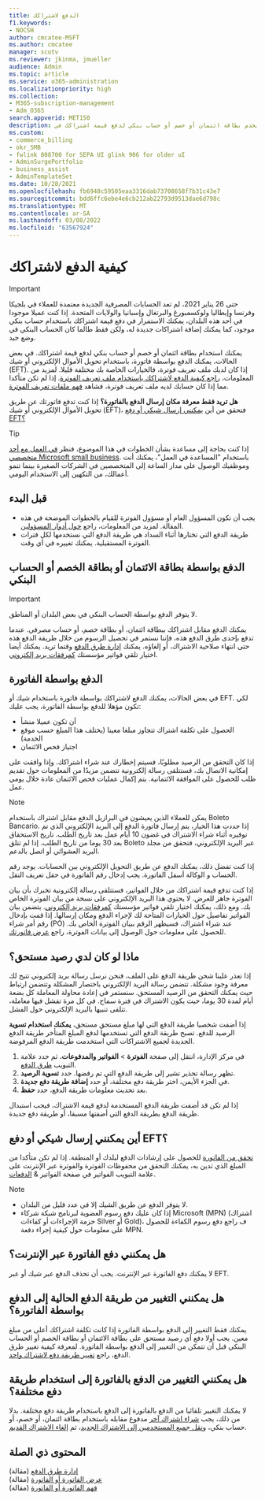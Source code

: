 ```yaml
---
title: الدفع لاشتراكك
f1.keywords:
- NOCSH
author: cmcatee-MSFT
ms.author: cmcatee
manager: scotv
ms.reviewer: jkinma, jmueller
audience: Admin
ms.topic: article
ms.service: o365-administration
ms.localizationpriority: high
ms.collection:
- M365-subscription-management
- Adm_O365
search.appverid: MET150
description: استخدم بطاقة ائتمان أو خصم أو حساب بنكي لدفع قيمة اشتراكك في Microsoft 365 للأعمال، أو في بعض الحالات، يمكنك الدفع بواسطة فاتورة.
ms.custom:
- commerce_billing
- okr_SMB
- fwlink 808700 for SEPA UI glink 906 for older uI
- AdminSurgePortfolio
- business_assist
- AdminTemplateSet
ms.date: 10/28/2021
ms.openlocfilehash: fb6948c59505eaa3316dab73708658f7b31c43e7
ms.sourcegitcommit: bdd6ffc6ebe4e6cb212ab22793d9513dae6d798c
ms.translationtype: MT
ms.contentlocale: ar-SA
ms.lasthandoff: 03/08/2022
ms.locfileid: "63567924"
---
```

# <a name="how-to-pay-for-your-subscription"></a>كيفية الدفع لاشتراكك

> [!IMPORTANT]
> حتى 26 يناير 2021، لم تعد الحسابات المصرفية الجديدة معتمدة للعملاء في بلجيكا وفرنسا وإيطاليا ولوكسمبورغ والبرتغال وإسبانيا والولايات المتحدة. إذا كنت عميلا موجودا في أحد هذه البلدان، يمكنك الاستمرار في دفع قيمة اشتراكك باستخدام حساب بنكي موجود، كما يمكنك إضافة اشتراكات جديدة له، ولكن فقط طالما كان الحساب البنكي في وضع جيد.

يمكنك استخدام بطاقة ائتمان أو خصم أو حساب بنكي لدفع قيمة اشتراكك. في بعض الحالات، يمكنك الدفع بواسطة فاتورة، باستخدام تحويل الأموال الإلكتروني أو شيك (EFT). إذا كان لديك ملف تعريف فوترة، فالخيارات الخاصة بك مختلفة قليلا. لمزيد من المعلومات، [راجع كيفية الدفع لاشتراكك باستخدام ملف تعريف الفوترة](pay-for-subscription-billing-profile.md). إذا لم تكن متأكدا مما إذا كان حسابك لديه ملف تعريف فوترة، فشاهد [فهم ملفات تعريف الفوترة](manage-billing-profiles.md).

**هل تريد فقط معرفة مكان إرسال الدفع بالفاتورة؟** إذا كنت تدفع فاتورتك عن طريق تحويل الأموال الإلكتروني أو شيك (EFT)، فتحقق من أين [يمكنني إرسال شيكي أو دفع EFT؟](#where-do-i-send-my-check-or-eft-payment)

> [!TIP]
> إذا كنت بحاجة إلى مساعدة بشأن الخطوات في هذا الموضوع، فنظر [في العمل مع أحد متخصصي Microsoft small business](https://go.microsoft.com/fwlink/?linkid=2186871). باستخدام "المساعدة في العمل"، يمكنك أنت وموظفيك الوصول على مدار الساعة إلى المتخصصين في الشركات الصغيرة بينما تنمو أعمالك، من التكهين إلى الاستخدام اليومي.

## <a name="before-you-begin"></a>قبل البدء

- يجب أن تكون المسؤول العام أو مسؤول الفوترة للقيام بالخطوات الموضحة في هذه المقالة. لمزيد من المعلومات، راجع [حول أدوار المسؤولين](../../admin/add-users/about-admin-roles.md).
- طريقة الدفع التي تختارها أثناء السداد هي طريقة الدفع التي نستخدمها لكل فترات الفوترة المستقبلية. يمكنك تغييره في أي وقت.

## <a name="paying-by-credit-or-debit-card-or-bank-account"></a>الدفع بواسطة بطاقة الائتمان أو بطاقة الخصم أو الحساب البنكي

> [!IMPORTANT]
> لا يتوفر الدفع بواسطة الحساب البنكي في بعض البلدان أو المناطق.

يمكنك الدفع مقابل اشتراكك ببطاقة ائتمان، أو بطاقة خصم، أو حساب مصرفي. عندما تدفع بإحدى طرق الدفع هذه، فإننا نستمر في تحصيل الرسوم من خلال طريقة الدفع هذه حتى انتهاء صلاحية الاشتراك، أو إلغاؤه. يمكنك [إدارة طرق الدفع](manage-payment-methods.md) وقتما تريد. يمكنك أيضا اختيار تلقي فواتير مؤسستك [كمرفقات بريد إلكتروني](manage-billing-notifications.md#receive-your-organizations-invoices-as-email-attachments).

## <a name="paying-by-invoice"></a>الدفع بواسطة الفاتورة

في بعض الحالات، يمكنك الدفع لاشتراكك بواسطة فاتورة باستخدام شيك أو EFT. لكي تكون مؤهلا للدفع بواسطة الفاتورة، يجب عليك:

- أن تكون عميلا منشأ
- الحصول على تكلفة اشتراك تتجاوز مبلغا معينا (يختلف هذا المبلغ حسب موقع الخدمة)
- اجتياز فحص الائتمان

إذا كان التحقق من الرصيد مطلوبًا، فسيتم إخطارك عند شراء اشتراكك. وإذا وافقت على إمكانية الاتصال بك، فستتلقى رسالة إلكترونية تتضمن مزيدًا من المعلومات حول تقديم طلب للحصول على الموافقة الائتمانية. يتم إكمال عمليات فحص الائتمان عادة خلال يومي عمل.

> [!NOTE]
> يمكن للعملاء الذين يعيشون في البرازيل الدفع مقابل اشتراك باستخدام Boleto Bancario. إذا حددت هذا الخيار، يتم إرسال فاتورة الدفع إلى البريد الإلكتروني الذي تم توفيره أثناء شراء الاشتراك في غضون 10 أيام عمل بعد تاريخ الطلب. تاريخ الاستحقاق بعد 30 يوما من تاريخ الطلب. إذا لم تتلق Boleto عبر البريد الإلكتروني، فتحقق من مجلد البريد العشوائي أو اتصل بالدعم.
>
> إذا كنت تفضل ذلك، يمكنك الدفع عن طريق التحويل الإلكتروني بين الحسابات. يوجد رقم الحساب و الوكالة أسفل الفاتورة. يجب إدخال رقم الفاتورة في حقل تعريف النقل.

إذا كنت تدفع قيمة اشتراكك من خلال الفواتير، فستتلقى رسالة إلكترونية تخبرك بأن بيان الفوترة جاهز للعرض. لا يحتوي هذا البريد الإلكتروني على نسخة من بيان الفوترة الخاص بك. ومع ذلك، يمكنك اختيار تلقي فواتير مؤسستك [كمرفقات بريد إلكتروني](manage-billing-notifications.md#receive-your-organizations-invoices-as-email-attachments). يتضمن بيان الفواتير تفاصيل حول الخيارات المتاحة لك لإجراء الدفع ومكان إرسالها. إذا قمت بإدخال رقم أمر شراء (PO) عند شراء اشتراك، فسيظهر الرقم ببيان الفوترة الخاص بك. للحصول على معلومات حول الوصول إلى بيانات الفوترة، راجع [عرض فاتورتك](view-your-bill-or-invoice.md).

## <a name="what-if-i-have-an-outstanding-balance"></a>ماذا لو كان لدي رصيد مستحق؟

إذا تعذر علينا شحن طريقة الدفع على الملف، فنحن نرسل رسالة بريد إلكتروني تتيح لك معرفة وجود مشكلة. تتضمن رسالة البريد الإلكتروني باختصار المشكلة وتتضمن ارتباط حيث يمكنك التحقق من الرصيد المستحق. سنستمر في إعادة محاولة المعاملة كل بضعة أيام لمدة 30 يوما، حيث يكون الاشتراك في فترة سماح. في كل مرة تفشل فيها معاملة، تتلقى تنبيها بالبريد الإلكتروني حول الفشل.

إذا أضفت شخصيا طريقة الدفع التي لها مبلغ مستحق مستحق، **يمكنك استخدام تسوية** الرصيد للدفع. تصبح طريقة الدفع التي تستخدمها لدفع المبلغ المتأخر طريقة الدفع الجديدة لجميع الاشتراكات التي استخدمت طريقة الدفع المرفوضة.

1. في مركز الإدارة، انتقل إلى صفحة **الفوترة** > **الفواتير والمدفوعات**، ثم حدد علامة التبويب <a href="https://go.microsoft.com/fwlink/p/?linkid=2018806" target="_blank">طرق الدفع</a>.
1. تظهر رسالة تحذير تشير إلى طريقة الدفع التي تم رفضها. حدد **تسوية الرصيد**.
1. في الجزء الأيمن، اختر طريقة دفع مختلفة، أو حدد **إضافة طريقة دفع جديدة**.
1. بعد تحديث معلومات طريقة الدفع، حدد **حفظ**.

إذا لم تكن قد أضفت طريقة الدفع المستخدمة لدفع قيمة الاشتراك، فيجب استبدال طريقة الدفع بطريقة الدفع التي أضفتها مسبقا، أو طريقة دفع جديدة.

## <a name="where-do-i-send-my-check-or-eft-payment"></a>أين يمكنني إرسال شيكي أو دفع EFT؟

[تحقق من الفاتورة](view-your-bill-or-invoice.md) للحصول على إرشادات الدفع لبلدك أو المنطقة. إذا لم تكن متأكدا من المبلغ الذي تدين به، يمكنك التحقق من محفوظات الفوترة والفوترة عبر الإنترنت على  علامة التبويب الفواتير في صفحة الفواتير & <a href="https://go.microsoft.com/fwlink/p/?linkid=2102895" target="_blank">الدفعات</a>.

> [!NOTE]
> - لا يتوفر الدفع عن طريق الشيك إلا في عدد قليل من البلدان.
> - إذا كان عليك دفع رسوم العضوية لبرنامج شبكة شركاء Microsoft (MPN) (اشتراك حزمة الإجراءات أو كفاءات Silver أو Gold)، ف راجع دفع رسوم [](/partner-center/mpn-pay-fee-silver-gold-competency?tabs=workspaces-view) الكفاءة للحصول على معلومات حول كيفية إجراء دفعة MPN.

## <a name="can-i-pay-my-invoice-online"></a>هل يمكنني دفع الفاتورة عبر الإنترنت؟

لا يمكنك دفع الفاتورة عبر الإنترنت. يجب أن تحذف الدفع عبر شيك أو عبر EFT.

## <a name="can-i-change-from-my-current-payment-method-to-paying-by-invoice"></a>هل يمكنني التغيير من طريقة الدفع الحالية إلى الدفع بواسطة الفاتورة؟

يمكنك فقط التغيير إلى الدفع بواسطة الفاتورة إذا كانت تكلفة اشتراكك أعلى من مبلغ معين. يجب أولا دفع أي رصيد مستحق على بطاقة الائتمان أو بطاقة الخصم أو الحساب البنكي قبل أن تتمكن من التغيير إلى الدفع بواسطة الفاتورة. لمعرفة كيفية تغيير طرق الدفع، راجع [تغيير طريقة دفع لاشتراك واحد](manage-payment-methods.md#change-a-payment-method-for-a-single-subscription).

## <a name="can-i-change-from-paying-by-invoice-to-using-a-different-payment-method"></a>هل يمكنني التغيير من الدفع بالفاتورة إلى استخدام طريقة دفع مختلفة؟

لا يمكنك التغيير تلقائيا من الدفع بالفاتورة إلى الدفع باستخدام طريقة دفع مختلفة. بدلا من ذلك، يجب [شراء اشتراك آخر](../try-or-buy-microsoft-365.md#buy-a-different-subscription) مدفوع مقابله باستخدام بطاقة ائتمان، أو خصم، أو حساب بنكي، و[نقل جميع المستخدمين إلى الاشتراك الجديد](../subscriptions/move-users-different-subscription.md)، ثم [إلغاء الاشتراك القديم](../subscriptions/cancel-your-subscription.md).

## <a name="related-content"></a>المحتوى ذي الصلة

[إدارة طرق الدفع](manage-payment-methods.md) (مقالة)\
[عرض الفاتورة أو الفاتورة](view-your-bill-or-invoice.md) (مقالة)\
[فهم الفاتورة أو الفاتورة](understand-your-invoice2.md) (مقالة)
